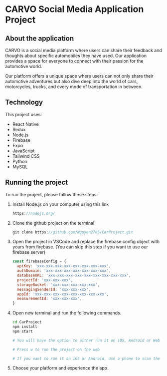 # CARVO Social Media Application Project 


## About the application
CARVO is a social media platform where users can share their feedback and thoughts about specific automobiles they have used. Our application provides a space for everyone to connect with their passion for the automotive world.

Our platform offers a unique space where users can not only share their automotive adventures but also dive deep into the world of cars, motorcycles, trucks, and every mode of transportation in between.

## Technology
This project uses:

- React Native
- Redux
- Node.js
- Firebase
- Expo
- JavaScript
- Tailwind CSS
- Python
- MySQL

## Running the project

To run the project, please follow these steps:
1. Install Node.js on your computer using this link
   ```js
   https://nodejs.org/
   ```
3. Clone the github project on the terminal
   ```js
   git clone https://github.com/Nguyen2705/CarProject.git
   ```
5. Open the project in VSCode and replace the firebase config object with yours from firebase. (You can skip this step if you want to use our firebase server)
   ```js
   const firebaseConfig = {
     apiKey: 'xxx-xxx-xxx-xxx-xxx-xxx-xxx-xxx',
     authDomain: 'xxx-xxx-xxx-xxx-xxx-xxx-xxx',
     databaseURL: 'xxx-xxx-xxx-xxx-xxx-xxx-xxx-xxx-xxx',
     projectId: 'xxx-xxx-xxx',
     storageBucket: 'xxx-xxx-xxx-xxx-xxx',
     messagingSenderId: 'xxx-xxx-xxx',
     appId: 'xxx-xxx-xxx-xxx-xxx-xxx-xxx-xxx',
     measurementId: 'xxx-xxx-xxx',
   }
   ```
6. Open new terminal and run the following commands.
   ```sh
   cd CarProject
   npm install
   npm start
   
   # You will have the option to either run it on iOS, Android or Web
   
   # Press w to run the project on the web

   # If you want to run it on iOS or Android, use a phone to scan the QR code or use a simulator
   ```
7. Choose your platform and experience the app.
